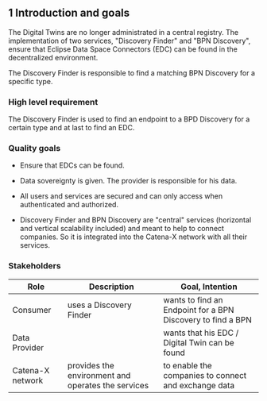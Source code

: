 ## 1 Introduction and goals

The Digital Twins are no longer administrated in a central registry. The implementation of two services, "Discovery Finder" and "BPN
Discovery", ensure that Eclipse Data Space Connectors (EDC) can be found in the decentralized
environment.

The Discovery Finder is responsible to find a matching BPN Discovery for a specific type.

### High level requirement 

The Discovery Finder is used to find an endpoint to a BPD Discovery for a certain type and at last to find an EDC.

### Quality goals

-   Ensure that EDCs can be found.

-   Data sovereignty is given. The provider is responsible for his data.

-   All users and services are secured and can only access when
    authenticated and authorized.

-   Discovery Finder and BPN Discovery are "central" services
    (horizontal and vertical scalability included) and meant to help to
    connect companies. So it is integrated into the
    Catena-X network with all their services.

### Stakeholders

| Role             | Description                                        | Goal, Intention                                             |
|------------------|----------------------------------------------------|-------------------------------------------------------------|
| Consumer         | uses a Discovery Finder                            | wants to find an Endpoint for a BPN Discovery to find a BPN |
| Data Provider    |                                                    | wants that his EDC / Digital Twin can be found              |
| Catena-X network | provides the environment and operates the services | to enable the companies to connect and exchange data        |

